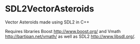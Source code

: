 SDL2VectorAsteroids
===================

Vector Asteroids made using SDL2 in C++

Requires libraries Boost http://www.boost.org/ and Vmath http://bartipan.net/vmath/ as well as SDL2 http://www.libsdl.org/.
